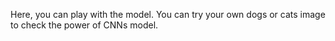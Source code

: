 Here, you can play with the model. You can try your own dogs or cats image to check the power of CNNs model.
